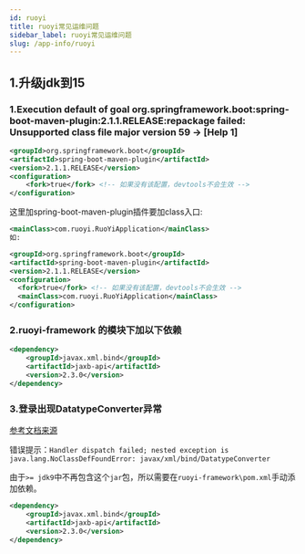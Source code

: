 ```yaml
---
id: ruoyi
title: ruoyi常见运维问题
sidebar_label: ruoyi常见运维问题
slug: /app-info/ruoyi
---
```


## 1.升级jdk到15

### 1.Execution default of goal org.springframework.boot:spring-boot-maven-plugin:2.1.1.RELEASE:repackage failed: Unsupported class file major version 59 -> [Help 1]

```xml
<groupId>org.springframework.boot</groupId>
<artifactId>spring-boot-maven-plugin</artifactId>
<version>2.1.1.RELEASE</version>
<configuration>
    <fork>true</fork> <!-- 如果没有该配置，devtools不会生效 -->
</configuration>
```

这里加spring-boot-maven-plugin插件要加class入口:

```xml
<mainClass>com.ruoyi.RuoYiApplication</mainClass>
如:

<groupId>org.springframework.boot</groupId>
<artifactId>spring-boot-maven-plugin</artifactId>
<version>2.1.1.RELEASE</version>
<configuration>
  <fork>true</fork> <!-- 如果没有该配置，devtools不会生效 -->
  <mainClass>com.ruoyi.RuoYiApplication</mainClass>
</configuration>

```

### 2.ruoyi-framework 的模块下加以下依赖

```xml
<dependency>
    <groupId>javax.xml.bind</groupId>
    <artifactId>jaxb-api</artifactId>
    <version>2.3.0</version>
</dependency>
```

### 3.登录出现DatatypeConverter异常

[参考文档来源](http://doc.ruoyi.vip/ruoyi-cloud/other/faq.html#%E5%A6%82%E4%BD%95%E4%BF%AE%E6%94%B9%E8%B6%85%E7%BA%A7%E7%AE%A1%E7%90%86%E5%91%98%E7%99%BB%E5%BD%95%E5%AF%86%E7%A0%81)

错误提示：`Handler dispatch failed; nested exception is java.lang.NoClassDefFoundError: javax/xml/bind/DatatypeConverter`

由于`>= jdk9`中不再包含这个`jar`包，所以需要在`ruoyi-framework\pom.xml`手动添加依赖。

```xml
<dependency>
	<groupId>javax.xml.bind</groupId>
	<artifactId>jaxb-api</artifactId>
	<version>2.3.0</version>
</dependency>
```

